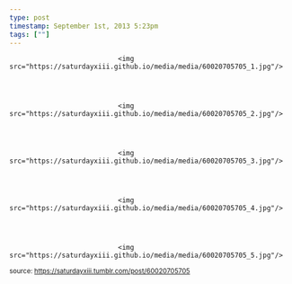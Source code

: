 ```yaml
---
type: post
timestamp: September 1st, 2013 5:23pm
tags: [""]
---
```



                               <img src="https://saturdayxiii.github.io/media/media/60020705705_1.jpg"/>
                           

                                                                                                                           

                               <img src="https://saturdayxiii.github.io/media/media/60020705705_2.jpg"/>
                           

                                                                                                                           

                               <img src="https://saturdayxiii.github.io/media/media/60020705705_3.jpg"/>
                           

                                                                                                                           

                               <img src="https://saturdayxiii.github.io/media/media/60020705705_4.jpg"/>
                           

                                                                                                                           

                               <img src="https://saturdayxiii.github.io/media/media/60020705705_5.jpg"/>
                           

                                                                                                            
                
                
                
                
                                
<small>source: https://saturdayxiii.tumblr.com/post/60020705705</small>